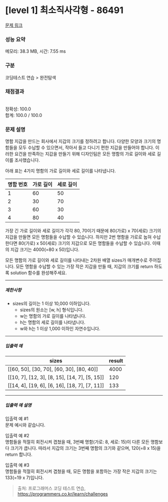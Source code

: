 # [level 1] 최소직사각형 - 86491 

[문제 링크](https://school.programmers.co.kr/learn/courses/30/lessons/86491) 

### 성능 요약

메모리: 38.3 MB, 시간: 7.55 ms

### 구분

코딩테스트 연습 > 완전탐색

### 채점결과

<br/>정확성: 100.0<br/>합계: 100.0 / 100.0

### 문제 설명

<p style="user-select: auto;">명함 지갑을 만드는 회사에서 지갑의 크기를 정하려고 합니다. 다양한 모양과 크기의 명함들을 모두 수납할 수 있으면서, 작아서 들고 다니기 편한 지갑을 만들어야 합니다. 이러한 요건을 만족하는 지갑을 만들기 위해 디자인팀은 모든 명함의 가로 길이와 세로 길이를 조사했습니다.</p>

<p style="user-select: auto;">아래 표는 4가지 명함의 가로 길이와 세로 길이를 나타냅니다.</p>
<table class="table" style="user-select: auto;">
        <thead style="user-select: auto;"><tr style="user-select: auto;">
<th style="user-select: auto;">명함 번호</th>
<th style="user-select: auto;">가로 길이</th>
<th style="user-select: auto;">세로 길이</th>
</tr>
</thead>
        <tbody style="user-select: auto;"><tr style="user-select: auto;">
<td style="user-select: auto;">1</td>
<td style="user-select: auto;">60</td>
<td style="user-select: auto;">50</td>
</tr>
<tr style="user-select: auto;">
<td style="user-select: auto;">2</td>
<td style="user-select: auto;">30</td>
<td style="user-select: auto;">70</td>
</tr>
<tr style="user-select: auto;">
<td style="user-select: auto;">3</td>
<td style="user-select: auto;">60</td>
<td style="user-select: auto;">30</td>
</tr>
<tr style="user-select: auto;">
<td style="user-select: auto;">4</td>
<td style="user-select: auto;">80</td>
<td style="user-select: auto;">40</td>
</tr>
</tbody>
      </table>
<p style="user-select: auto;">가장 긴 가로 길이와 세로 길이가 각각 80, 70이기 때문에 80(가로) x 70(세로) 크기의 지갑을 만들면 모든 명함들을 수납할 수 있습니다. 하지만 2번 명함을 가로로 눕혀 수납한다면 80(가로) x 50(세로) 크기의 지갑으로 모든 명함들을 수납할 수 있습니다. 이때의 지갑 크기는 4000(=80 x 50)입니다.</p>

<p style="user-select: auto;">모든 명함의 가로 길이와 세로 길이를 나타내는 2차원 배열 sizes가 매개변수로 주어집니다. 모든 명함을 수납할 수 있는 가장 작은 지갑을 만들 때, 지갑의 크기를 return 하도록 solution 함수를 완성해주세요.</p>

<hr style="user-select: auto;">

<h5 style="user-select: auto;">제한사항</h5>

<ul style="user-select: auto;">
<li style="user-select: auto;">sizes의 길이는 1 이상 10,000 이하입니다.

<ul style="user-select: auto;">
<li style="user-select: auto;">sizes의 원소는 [w, h] 형식입니다.</li>
<li style="user-select: auto;">w는 명함의 가로 길이를 나타냅니다.</li>
<li style="user-select: auto;">h는 명함의 세로 길이를 나타냅니다.</li>
<li style="user-select: auto;">w와 h는 1 이상 1,000 이하인 자연수입니다.</li>
</ul></li>
</ul>

<hr style="user-select: auto;">

<h5 style="user-select: auto;">입출력 예</h5>
<table class="table" style="user-select: auto;">
        <thead style="user-select: auto;"><tr style="user-select: auto;">
<th style="user-select: auto;">sizes</th>
<th style="user-select: auto;">result</th>
</tr>
</thead>
        <tbody style="user-select: auto;"><tr style="user-select: auto;">
<td style="user-select: auto;">[[60, 50], [30, 70], [60, 30], [80, 40]]</td>
<td style="user-select: auto;">4000</td>
</tr>
<tr style="user-select: auto;">
<td style="user-select: auto;">[[10, 7], [12, 3], [8, 15], [14, 7], [5, 15]]</td>
<td style="user-select: auto;">120</td>
</tr>
<tr style="user-select: auto;">
<td style="user-select: auto;">[[14, 4], [19, 6], [6, 16], [18, 7], [7, 11]]</td>
<td style="user-select: auto;">133</td>
</tr>
</tbody>
      </table>
<hr style="user-select: auto;">

<h5 style="user-select: auto;">입출력 예 설명</h5>

<p style="user-select: auto;">입출력 예 #1<br style="user-select: auto;">
문제 예시와 같습니다.</p>

<p style="user-select: auto;">입출력 예 #2<br style="user-select: auto;">
명함들을 적절히 회전시켜 겹쳤을 때, 3번째 명함(가로: 8, 세로: 15)이 다른 모든 명함보다 크기가 큽니다. 따라서 지갑의 크기는 3번째 명함의 크기와 같으며, 120(=8 x 15)을 return 합니다.</p>

<p style="user-select: auto;">입출력 예 #3<br style="user-select: auto;">
명함들을 적절히 회전시켜 겹쳤을 때, 모든 명함을 포함하는 가장 작은 지갑의 크기는 133(=19 x 7)입니다.</p>


> 출처: 프로그래머스 코딩 테스트 연습, https://programmers.co.kr/learn/challenges